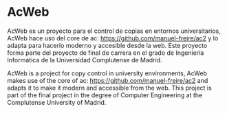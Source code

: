 # AcWeb
AcWeb es un proyecto para el control de copias en entornos universitarios, AcWeb hace uso del core de ac: https://github.com/manuel-freire/ac2 y lo adapta para hacerlo moderno y accesible desde la web. Este proyecto forma parte del proyecto de final de carrera en el grado de Ingeniería Informática de la Universidad Complutense de Madrid.

AcWeb is a project for copy control in university environments, AcWeb makes use of the core of ac: https://github.com/manuel-freire/ac2 and adapts it to make it modern and accessible from the web. This project is part of the final project in the degree of Computer Engineering at the Complutense University of Madrid.
